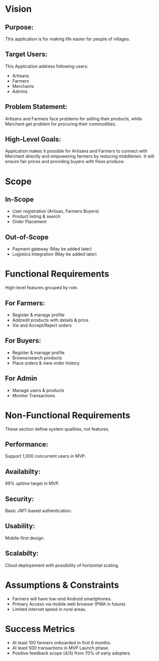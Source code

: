 # Vision

## Purpose:
This application is for making life easier for people of villages.

## Target Users:
This Application address following users:
- Artisans
- Farmers
- Merchants
- Admins

## Problem Statement:
Artisans and Farmers face problems for selling their products, while Merchant get problem for procuring their commodities.

## High-Level Goals:
Application makes it possible for Artisans and Farmers to connect with Merchant directly and empowering farmers by reducing middlemen. It will ensure fair prices and providing buyers with fress produce.

# Scope
## In-Scope
* User registration (Artisan, Farmers Buyers)
* Product listing & search
* Order Placement

## Out-of-Scope
* Payment gateway (May be added later)
* Logistics Integration (May be added later)
  
# Functional Requirements
High-level features grouped by role.

## For Farmers:
* Register & manage profile
* Add/edit products with details & price
* Vie and Accept/Reject orders

## For Buyers:
* Register & manage profile
* Browse/search products
* Place orders & view order history

## For Admin
* Manage users & products
* Monitor Transactions

# Non-Functional Requirements
These section define system qualities, not features.

## Performance:
Support 1,000 concurrent users in MVP.

## Availabilty:
99% uptime target in MVP.

## Security:
Basic JWT-based authentication.

## Usability:
Mobile-first design.

## Scalabilty:
Cloud deployement with possibility of horizontal scaling.

# Assumptions & Constraints
* Farmers will have low-end Android smartphones.
* Primary Access via mobile web browser (PWA in future).
* Limited internet speed in rural areas.

# Success Metrics
* At least 100 farmers onboarded in first 6 months.
* At least 500 transactions in MVP Launch phase.
* Positive feedback scope (4/5) from 70% of early adopters
